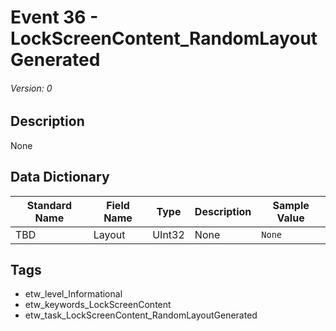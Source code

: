 # Event 36 - LockScreenContent_RandomLayoutGenerated
###### Version: 0

## Description
None

## Data Dictionary
|Standard Name|Field Name|Type|Description|Sample Value|
|---|---|---|---|---|
|TBD|Layout|UInt32|None|`None`|

## Tags
* etw_level_Informational
* etw_keywords_LockScreenContent
* etw_task_LockScreenContent_RandomLayoutGenerated